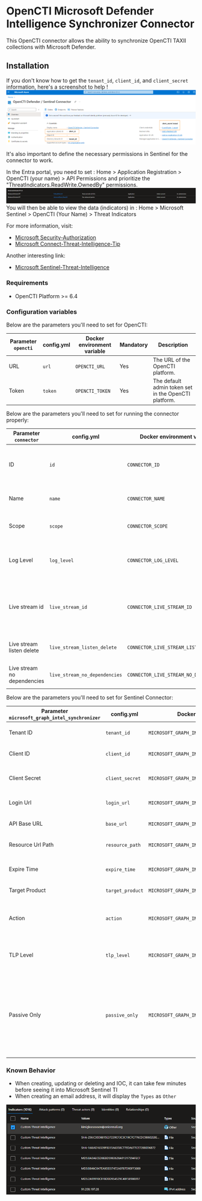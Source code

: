 # OpenCTI Microsoft Defender Intelligence Synchronizer Connector

This OpenCTI connector allows the ability to synchronize OpenCTI TAXII collections with Microsoft Defender.

## Installation

If you don't know how to get the `tenant_id`, `client_id`, and `client_secret` information, here's a screenshot to
help !
![Sentinel_variables](doc/sentinel_info_variables.png)

It's also important to define the necessary permissions in Sentinel for the connector to work.

In the Entra portal, you need to set :
Home > Application Registration > OpenCTI (your name) > API Permissions
and prioritize the "ThreatIndicators.ReadWrite.OwnedBy" permissions.
![Sentinel_permission](doc/permission_mandatory.png)
You will then be able to view the data (indicators) in :
Home > Microsoft Sentinel > OpenCTI (Your Name) > Threat Indicators

For more information, visit:

- [Microsoft Security-Authorization](https://learn.microsoft.com/en-us/graph/security-authorization)
- [Microsoft Connect-Threat-Intelligence-Tip](https://learn.microsoft.com/en-us/azure/sentinel/connect-threat-intelligence-tip)

Another interesting link:

- [Microsoft Sentinel-Threat-Intelligence](https://learn.microsoft.com/en-us/azure/architecture/example-scenario/data/sentinel-threat-intelligence#import-threat-indicators-with-the-platforms-data-connector)

### Requirements

- OpenCTI Platform >= 6.4

### Configuration variables

Below are the parameters you'll need to set for OpenCTI:

| Parameter `opencti` | config.yml | Docker environment variable | Mandatory | Description                                          |
|---------------------|------------|-----------------------------|-----------|------------------------------------------------------|
| URL                 | `url`      | `OPENCTI_URL`               | Yes       | The URL of the OpenCTI platform.                     |
| Token               | `token`    | `OPENCTI_TOKEN`             | Yes       | The default admin token set in the OpenCTI platform. |

Below are the parameters you'll need to set for running the connector properly:

| Parameter `connector`       | config.yml                    | Docker environment variable             | Default | Mandatory | Example                                | Description                                                                            |
|-----------------------------|-------------------------------|-----------------------------------------|---------|-----------|----------------------------------------|----------------------------------------------------------------------------------------|
| ID                          | `id`                          | `CONNECTOR_ID`                          | /       | Yes       | `fe418972-1b42-42c9-a665-91544c1a9939` | A unique `UUIDv4` identifier for this connector instance.                              |
| Name                        | `name`                        | `CONNECTOR_NAME`                        | /       | Yes       | `Microsoft Sentinel`                   | Full name of the connector : `Microsoft Sentinel`.                                     |
| Scope                       | `scope`                       | `CONNECTOR_SCOPE`                       | /       | Yes       | `sentinel`                             | Must be `sentinel`, not used in this connector.                                        |
| Log Level                   | `log_level`                   | `CONNECTOR_LOG_LEVEL`                   | /       | Yes       | `error`                                | Determines the verbosity of the logs. Options are `debug`, `info`, `warn`, or `error`. |
| Live stream id              | `live_stream_id`              | `CONNECTOR_LIVE_STREAM_ID`              | /       | Yes       | `9f204482-47a4-4fa4-b88b-ff4f390f31dd` | The Live Stream ID of the stream created in the OpenCTI interface. A unique `UUIDv4`.  |
| Live stream listen delete   | `live_stream_listen_delete`   | `CONNECTOR_LIVE_STREAM_LISTEN_DELETE`   | /       | Yes       | `true`                                 | The Live Stream listen delete must be `true`.                                          |
| Live stream no dependencies | `live_stream_no_dependencies` | `CONNECTOR_LIVE_STREAM_NO_DEPENDENCIES` | /       | Yes       | `true`                                 | The Live Stream no dependencies must be `true`.                                        |

Below are the parameters you'll need to set for Sentinel Connector:

| Parameter `microsoft_graph_intel_synchronizer` | config.yml       | Docker environment variable                             | Default  | Mandatory | Example                       | Description                                                                                                                                                                                                                                                                                                                                                       |
|------------------------------------------------|------------------|---------------------------------------------------------|----------|-----------|-------------------------------|-------------------------------------------------------------------------------------------------------------------------------------------------------------------------------------------------------------------------------------------------------------------------------------------------------------------------------------------------------------------|
| Tenant ID                                      | `tenant_id`      | `MICROSOFT_GRAPH_INTEL_SYNCHRONIZER_TENANT_ID`          | /        | Yes       | /                             | Your Azure App Tenant ID, see the screenshot to help you find this information.                                                                                                                                                                                                                                                                                   |
| Client ID                                      | `client_id`      | `MICROSOFT_GRAPH_INTEL_SYNCHRONIZER_CLIENT_ID`          | /        | Yes       | /                             | Your Azure App Client ID, see the screenshot to help you find this information.                                                                                                                                                                                                                                                                                   |
| Client Secret                                  | `client_secret`  | `MICROSOFT_GRAPH_INTEL_SYNCHRONIZER_CLIENT_SECRET`      | /        | Yes       | /                             | Your Azure App Client secret, See the screenshot to help you find this information.                                                                                                                                                                                                                                                                               |
| Login Url                                      | `login_url`      | `MICROSOFT_GRAPH_INTEL_SYNCHRONIZER_LOGIN_URL`          | /        | No        | `https://login.microsoft.com` | Login URL for Microsoft which is `https://login.microsoft.com`                                                                                                                                                                                                                                                                                                    |
| API Base URL                                   | `base_url`       | `MICROSOFT_GRAPH_INTEL_SYNCHRONIZER_BASE_URL`           | /        | No        | `https://graph.microsoft.com` | The resource the API will use which is `https://graph.microsoft.com`                                                                                                                                                                                                                                                                                              |
| Resource Url Path                              | `resource_path`  | `MICROSOFT_GRAPH_INTEL_SYNCHRONIZER_RESOURCE_PATH`      | /        | No        | `/beta/security/tiIndicators` | The request URL that will be used which is `/beta/security/tiIndicators`                                                                                                                                                                                                                                                                                          |
| Expire Time                                    | `expire_time`    | `MICROSOFT_GRAPH_INTEL_SYNCHRONIZER_EXPIRE_TIME`        | /        | Yes       | `30`                          | Number of days for your indicator to expire in Sentinel. Suggestion of `30` as a default                                                                                                                                                                                                                                                                          |
| Target Product                                 | `target_product` | `MICROSOFT_GRAPH_INTEL_SYNCHRONIZER_TARGET_PRODUCT`     | /        | Yes       | `Azure Sentinel`              | `Azure Sentinel` or `Microsoft Defender ATP`                                                                                                                                                                                                                                                                                                                      |
| Action                                         | `action`         | `MICROSOFT_GRAPH_INTEL_SYNCHRONIZER_ACTION`             | /        | No        | `alert`                       | The action to apply if the indicator is matched from within the targetProduct security tool. Possible values are: `unknown`, `allow`, `block`, `alert`.                                                                                                                                                                                                           |
| TLP Level                                      | `tlp_level`      | `MICROSOFT_GRAPH_INTEL_SYNCHRONIZER_TLP_LEVEL`          | /        | No        | `amber`                       | This will overide all TLP values submitted to Sentinel to this. Possible TLP values are `unknown`, `white`, `green`, `amber`, `red`                                                                                                                                                                                                                               |
| Passive Only                                   | `passive_only`   | `MICROSOFT_GRAPH_INTEL_SYNCHRONIZER_PASSIVE_ONLY`       | /        | No        | `true`                        | Determines if the indicator should trigger an event that is visible to an end-user. When set to `True` security tools will not notify the end user that a ‘hit’ has occurred. This is most often treated as audit or silent mode by security products where they will simply log that a match occurred but will not perform the action. Default value is `False`. |

### Known Behavior

- When creating, updating or deleting and IOC, it can take few minutes before seeing it into Microsoft Sentinel TI
- When creating an email address, it will display the `Types` as `Other`

![Display of Email Address on MSTI](doc/ioc_msti.png)